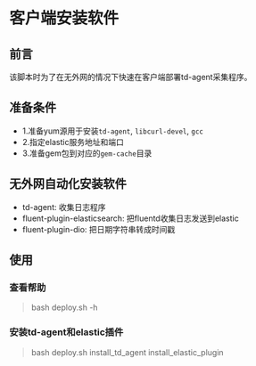 # 客户端安装软件

## 前言
该脚本时为了在无外网的情况下快速在客户端部署td-agent采集程序。

## 准备条件
* 1.准备yum源用于安装`td-agent`, `libcurl-devel`, `gcc`
* 2.指定elastic服务地址和端口
* 3.准备gem包到对应的`gem-cache`目录

## 无外网自动化安装软件
* td-agent: 收集日志程序
* fluent-plugin-elasticsearch: 把fluentd收集日志发送到elastic
* fluent-plugin-dio: 把日期字符串转成时间戳

## 使用

### 查看帮助
> bash deploy.sh -h

### 安装td-agent和elastic插件
> bash deploy.sh install_td_agent install_elastic_plugin
